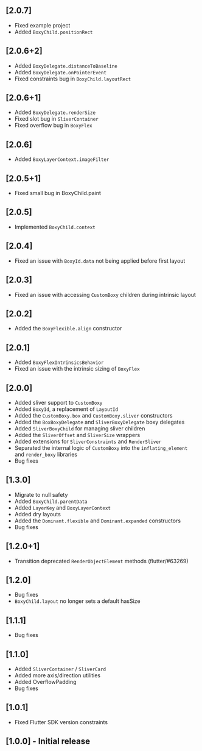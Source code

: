 ## [2.0.7]
* Fixed example project
* Added `BoxyChild.positionRect`

## [2.0.6+2]
* Added `BoxyDelegate.distanceToBaseline`
* Added `BoxyDelegate.onPointerEvent`
* Fixed constraints bug in `BoxyChild.layoutRect`

## [2.0.6+1]
* Added `BoxyDelegate.renderSize`
* Fixed slot bug in `SliverContainer`
* Fixed overflow bug in `BoxyFlex`

## [2.0.6]
* Added `BoxyLayerContext.imageFilter`

## [2.0.5+1]
* Fixed small bug in BoxyChild.paint

## [2.0.5]
* Implemented `BoxyChild.context`

## [2.0.4]
* Fixed an issue with `BoxyId.data` not being applied before first layout

## [2.0.3]
* Fixed an issue with accessing `CustomBoxy` children during intrinsic layout

## [2.0.2]
* Added the `BoxyFlexible.align` constructor

## [2.0.1]
* Added `BoxyFlexIntrinsicsBehavior`
* Fixed an issue with the intrinsic sizing of `BoxyFlex`

## [2.0.0]
* Added sliver support to `CustomBoxy`
* Added `BoxyId`, a replacement of `LayoutId`
* Added the `CustomBoxy.box` and `CustomBoxy.sliver` constructors
* Added the `BoxBoxyDelegate` and `SliverBoxyDelegate` boxy delegates
* Added `SliverBoxyChild` for managing sliver children
* Added the `SliverOffset` and `SliverSize` wrappers
* Added extensions for `SliverConstraints` and `RenderSliver`
* Separated the internal logic of `CustomBoxy` into the `inflating_element` and `render_boxy` libraries
* Bug fixes

## [1.3.0]

* Migrate to null safety
* Added `BoxyChild.parentData`
* Added `LayerKey` and `BoxyLayerContext`
* Added dry layouts
* Added the `Dominant.flexible` and `Dominant.expanded` constructors
* Bug fixes

## [1.2.0+1]

* Transition deprecated `RenderObjectElement` methods (flutter/#63269)

## [1.2.0]

* Bug fixes
* `BoxyChild.layout` no longer sets a default hasSize

## [1.1.1]

* Bug fixes

## [1.1.0]

* Added `SliverContainer` / `SliverCard`
* Added more axis/direction utilities
* Added OverflowPadding
* Bug fixes

## [1.0.1]

* Fixed Flutter SDK version constraints

## [1.0.0] - Initial release
